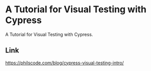 # A Tutorial for Visual Testing with Cypress
A Tutorial for Visual Testing with Cypress.

## Link
https://philscode.com/blog/cypress-visual-testing-intro/
